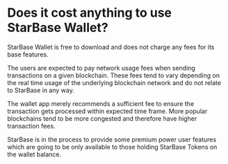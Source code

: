 # Does it cost anything to use StarBase Wallet? 

StarBase Wallet is free to download and does not charge any fees for its base features.

The users are expected to pay network usage fees when sending transactions on a given blockchain. These fees tend to vary depending on the real time usage of the underlying blockchain network and do not relate to StarBase in any way. 

The wallet app merely recommends a sufficient fee to ensure the transaction gets processed within expected time frame. More popular blockchains tend to be more congested and therefore have higher transaction fees. 

StarBase is in the process to provide some premium power user features which are going to be only available to those holding StarBase Tokens on the wallet balance.

